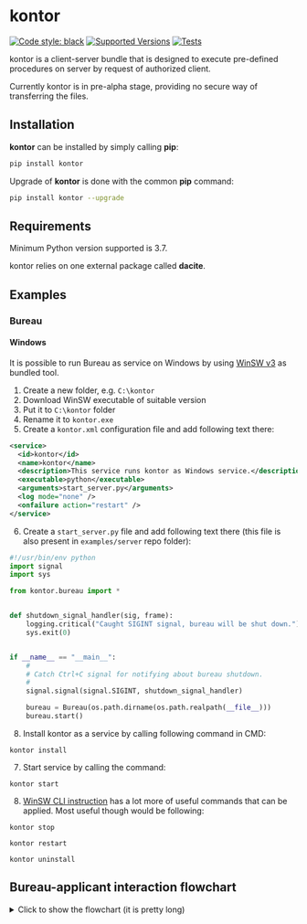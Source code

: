 # kontor
[![Code style: black](https://img.shields.io/badge/code%20style-black-000000.svg)](https://github.com/psf/black)
[![Supported Versions](https://img.shields.io/pypi/pyversions/kontor.svg)](https://pypi.org/project/kontor)
[![Tests](https://github.com/morwy/kontor/actions/workflows/python-tests.yml/badge.svg)](https://github.com/morwy/kontor/actions/workflows/python-tests.yml)

kontor is a client-server bundle that is designed to execute pre-defined procedures on server by request of authorized client.

Currently kontor is in pre-alpha stage, providing no secure way of transferring the files.

## Installation

**kontor** can be installed by simply calling **pip**:

```bash
pip install kontor
```

Upgrade of **kontor** is done with the common **pip** command:

```bash
pip install kontor --upgrade
```

## Requirements

Minimum Python version supported is 3.7.

kontor relies on one external package called **dacite**.

## Examples
### Bureau
#### Windows

It is possible to run Bureau as service on Windows by using [WinSW v3](https://github.com/winsw/winsw/tree/v3) as bundled tool.
1. Create a new folder, e.g. `C:\kontor`
2. Download WinSW executable of suitable version
3. Put it to `C:\kontor` folder
4. Rename it to `kontor.exe`
5. Create a `kontor.xml` configuration file and add following text there:
```xml
<service>
  <id>kontor</id>
  <name>kontor</name>
  <description>This service runs kontor as Windows service.</description>
  <executable>python</executable>
  <arguments>start_server.py</arguments>
  <log mode="none" />
  <onfailure action="restart" />
</service>
```
6. Create a `start_server.py` file and add following text there (this file is also present in `examples/server` repo folder):
```python
#!/usr/bin/env python
import signal
import sys

from kontor.bureau import *


def shutdown_signal_handler(sig, frame):
    logging.critical("Caught SIGINT signal, bureau will be shut down.")
    sys.exit(0)


if __name__ == "__main__":
    #
    # Catch Ctrl+C signal for notifying about bureau shutdown.
    #
    signal.signal(signal.SIGINT, shutdown_signal_handler)

    bureau = Bureau(os.path.dirname(os.path.realpath(__file__)))
    bureau.start()
```
8. Install kontor as a service by calling following command in CMD:
```batch
kontor install
```
7. Start service by calling the command:
```batch
kontor start
```
8. [WinSW CLI instruction](https://github.com/winsw/winsw/blob/v3/docs/cli-commands.md) has a lot more of useful commands that can be applied. Most useful though would be following:
```batch
kontor stop
```
```batch
kontor restart
```
```batch
kontor uninstall
```

## Bureau-applicant interaction flowchart

<details>

<summary>Click to show the flowchart (it is pretty long)</summary>

```mermaid
sequenceDiagram
participant Client
participant Server

loop
    Server->>Server: waiting for incoming requests
end

Client->>Server: requesting auth
activate Server
loop
    Client->>Client: waiting for the response
end
break when the auth fails
    Server-->>Client: show failure
end
Server-->>Client: auth success
deactivate Server

Client->>Server: requesting procedure for file
activate Server
loop
    Client->>Client: waiting for the response
end
break when the procedure check fails
    Server-->>Client: declining procedure
end
Server-->>Client: accepting procedure
deactivate Server


Client->>Server: sending file
activate Server
break when the file transmission fails
    Server-->>Client: show failure
end
Server-->>Client: file receiving receipt
loop
    Server->>Server: processing file
end
Server->>Client: requesting result file receiving
activate Client
Client->>Server: accepting result file receiving
deactivate Client
Server->>Client: sending result file
deactivate Server
```
</details>

